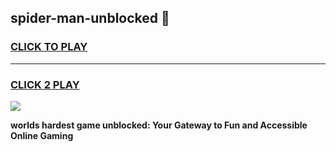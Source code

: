 
## spider-man-unblocked 👋
<h3>
<a href="https://premium.freeplayer.one?title=spider-man-unblocked&ref=14F">CLICK TO PLAY</a></h3>
<hr>

<h3>
<a href="https://premium.freeplayer.one?title=spider-man-unblocked&ref=14F">CLICK 2 PLAY</a>
  
</h3>

<a href="https://premium.freeplayer.one?title=spider-man-unblocked&ref=12F/"><img src="https://clearcache.store/games.png"></a>


**worlds hardest game unblocked: Your Gateway to Fun and Accessible Online Gaming**
